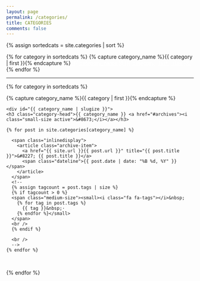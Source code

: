 ```yaml
---
layout: page
permalink: /categories/
title: CATEGORIES
comments: false
---
```


<div id="archives">

{% assign sortedcats = site.categories | sort %}

{% for category in sortedcats %}
  <span class="nowrapping">
      {% capture category_name %}{{ category | first }}{% endcapture %}
      <a href="#{{ category_name }}" class="highlight categoryblue" style="color:white;">&nbsp;{{ category_name }}&nbsp;<span class="categorycountcolor">({{ category | last | size }})</span>&nbsp;</a>&nbsp;
  </span>
{% endfor %}

<hr />

{% for category in sortedcats %}
  <div class="archive-group">
    {% capture category_name %}{{ category | first }}{% endcapture %}

    <div id="{{ category_name | slugize }}">
    <h3 class="category-head">{{ category_name }} <a href="#archives"><i class="small-size active">&#8673;</i></a></h3>

    {% for post in site.categories[category_name] %}

      <span class="inlinedisplay">
        <article class="archive-item">
          <a href="{{ site.url }}{{ post.url }}" title="{{ post.title }}">&#8227; {{ post.title }}</a> 
          <span class="dateline">{{ post.date | date: "%B %d, %Y" }}</span>
        </article>
      </span>
      <!--
      {% assign tagcount = post.tags | size %}
      {% if tagcount > 0 %}
      <span class="medium-size"><small><i class="fa fa-tags"></i>&nbsp;
        {% for tag in post.tags %}
          {{ tag }}&nbsp;·
        {% endfor %}</small>
      </span>
      <br />
      {% endif %}

      <br />
      -->
    {% endfor %}
&nbsp;
    </div>
    
  </div>
{% endfor %}

</div>